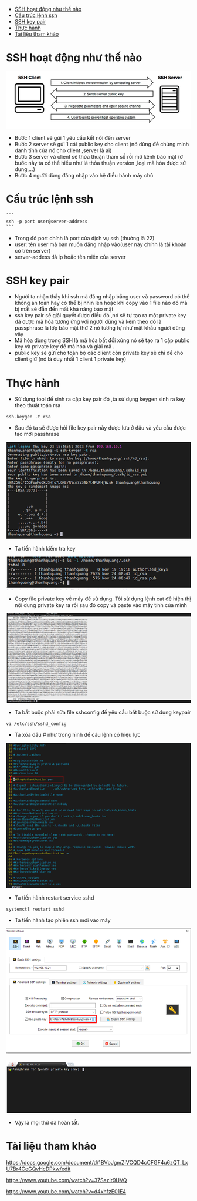 - [SSH hoạt động như thế nào](#ssh-hoạt-động-như-thế-nào)
- [Cấu trúc lệnh ssh](#cấu-trúc-lệnh-ssh)
- [SSH key pair](#ssh-key-pair)
- [Thực hành](#thực-hành)
- [Tài liệu tham khảo](#tài-liệu-tham-khảo)

# SSH hoạt động như thế nào
![Alt](/thuctap/anh/Screenshot_223.png)

- Bước 1 client sẽ gửi 1 yêu cầu kết nối đến server
- Bước 2 server sẽ gửi 1 cái public key cho client (nó dùng để chứng minh danh tính của nó cho client ,server là ai)
- Bước 3 server và client sẽ thỏa thuận tham số rồi mở kênh bảo mật (ở bước này ta có thể hiểu như là thỏa thuận version ,loại mã hóa được sử dụng,...)
- Bước 4 người dùng đăng nhập vào hệ điều hành máy chủ

# Cấu trúc lệnh ssh
    ```
    ssh -p port user@server-address
    ```
  - Trong đó port chính là port của dịch vụ ssh (thường là 22)
  - user: tên user mà bạn muốn đăng nhập vào(user này chính là tài khoản có trên server)
  - server-addess :là ip hoặc tên miền của server

# SSH key pair
- Người ta nhận thấy khi ssh mà đăng nhập bằng user và password có thể không an toàn hay có thể bị nhìn lén hoặc khi copy vào 1 file nào đó mà bị mất sẽ đẫn đến mất khả năng bảo mật
- ssh key pair sẽ giải quyết được điều đó ,nó sẽ tự tạo ra một private key đã được mã hóa tương ứng với người dùng và kèm theo đó là passphrase là lớp bảo mật thứ 2 nó tương tự như mật khẩu người dùng vậy
- Mã hóa dùng trong SSH là mã hóa bất đối xứng nó sẽ tạo ra 1 cặp public key và private key để mã hóa và giải mã .
- public key sẽ gửi cho toàn bộ các client còn private key sẽ chỉ để cho client giữ (nó là duy nhất 1 client 1 private key)

# Thực hành

- Sử dụng tool để sinh ra cặp key pair đó ,ta sử dụng keygen sinh ra key theo thuật toán rsa

```
ssh-keygen -t rsa
```
- Sau đó ta sẽ được hỏi file key pair này được lưu ở đâu và yêu cầu được tạo mới passhrase

![Alt](/thuctap/anh/Screenshot_224.png)

- Ta tiến hành kiểm tra key

![Alt](/thuctap/anh/Screenshot_225.png)

- Copy file private key về máy để sử dụng. Tôi sử dụng lệnh cat để hiện thị nội dung private key ra rồi sau đó copy và paste vào máy tính của mình

![Alt](/thuctap/anh/Screenshot_226.png)

- Ta bắt buộc phải sửa file sshconfig để yêu cầu bắt buộc sử dụng keypair

```
vi /etc/ssh/sshd_config
```
- Ta xóa dấu # như trong hình để câu lệnh có hiệu lực

![Alt](/thuctap/anh/Screenshot_227.png)

- Ta tiến hành restart service sshd

```
systemctl restart sshd
```

- Ta tiến hành tạo phiên ssh mới vào máy

![Alt](/thuctap/anh/Screenshot_228.png)

![Alt](/thuctap/anh/Screenshot_229.png)


- Vậy là mọi thứ đã hoàn tất. 

# Tài liệu tham khảo

https://docs.google.com/document/d/1BVbJgmZIVCQD4cCFGF4u6zQT_LxU7Br4CeGQvHcDPkw/edit

https://www.youtube.com/watch?v=37SazIr9UVQ

https://www.youtube.com/watch?v=d4xhfzE01E4